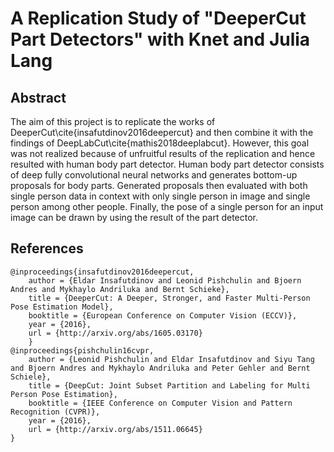 # A Replication Study of "DeeperCut Part Detectors" with Knet and Julia Lang

## Abstract

The aim of this project is to replicate the works of DeeperCut\cite{insafutdinov2016deepercut} and then combine it with the findings of DeepLabCut\cite{mathis2018deeplabcut}. However, this goal was not realized because of unfruitful results of the replication and hence resulted with human body part detector. Human body part detector consists of deep fully convolutional neural networks and generates bottom-up proposals for body parts. Generated proposals then evaluated with both single person data in context with only single person in image and single person among other people. Finally, the pose of a single person for an input image can be drawn by using the result of the part detector. 

## References
```
@inproceedings{insafutdinov2016deepercut,
	author = {Eldar Insafutdinov and Leonid Pishchulin and Bjoern Andres and Mykhaylo Andriluka and Bernt Schieke},
	title = {DeeperCut: A Deeper, Stronger, and Faster Multi-Person Pose Estimation Model},
	booktitle = {European Conference on Computer Vision (ECCV)},
	year = {2016},
	url = {http://arxiv.org/abs/1605.03170}
    }
@inproceedings{pishchulin16cvpr,
	author = {Leonid Pishchulin and Eldar Insafutdinov and Siyu Tang and Bjoern Andres and Mykhaylo Andriluka and Peter Gehler and Bernt Schiele},
	title = {DeepCut: Joint Subset Partition and Labeling for Multi Person Pose Estimation},
	booktitle = {IEEE Conference on Computer Vision and Pattern Recognition (CVPR)},
	year = {2016},
	url = {http://arxiv.org/abs/1511.06645}
}

